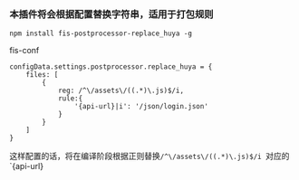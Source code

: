 ### 本插件将会根据配置替换字符串，适用于打包规则


	npm install fis-postprocessor-replace_huya -g

fis-conf

	configData.settings.postprocessor.replace_huya = {
	    files: [
	        {
	            reg: /^\/assets\/((.*)\.js)$/i,
	            rule:{
	                '{api-url}|i': '/json/login.json'
	            }
	        }
	    ]
	}

这样配置的话，将在编译阶段根据正则替换`/^\/assets\/((.*)\.js)$/i `对应的`{api-url}